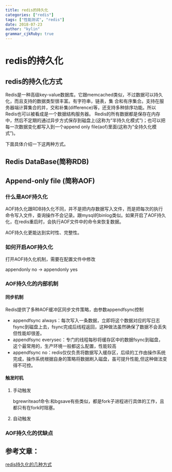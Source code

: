 ```yaml
---
title: redis的持久化
categories: ["redis"]
tags: ["性能测试", "redis"]
date: 2018-07-23
author: "kylin"
grammar_cjkRuby: true
---
```

# redis的持久化

## redis的持久化方式

Redis是一种高级key-value数据库。它跟memcached类似，不过数据可以持久化，而且支持的数据类型很丰富。有字符串，链表，集 合和有序集合。支持在服务器端计算集合的并，交和补集(difference)等，还支持多种排序功能。所以Redis也可以被看成是一个数据结构服务器。
Redis的所有数据都是保存在内存中，然后不定期的通过异步方式保存到磁盘上(这称为“半持久化模式”)；也可以把每一次数据变化都写入到一个append only file(aof)里面(这称为“全持久化模式”)。

下面具体介绍一下这两种方式。

## Redis DataBase(简称RDB)



## Append-only file (简称AOF)

### 什么是AOF持久化

AOF持久化跟RDB持久化不同，并不是把内存数据写入文件，而是把每次的执行命令写入文件，查询操作不会记录。跟mysql的binlog类似。如果开启了AOF持久化，在redis重启时，会执行AOF文件中的命令来恢复数据。

AOF持久化更能达到实时性、完整性。

### 如何开启AOF持久化

打开AOF持久化机制，需要在配置文件中修改

appendonly no -> appendonly yes

### AOF持久化的内部机制

#### 同步机制

Redis提供了多种AOF缓冲区同步文件策略，由参数appendfsync控制

* appendfsync always：每次写入一条数据，立即将这个数据对应的写日志fsync到磁盘上去，fsync完成后线程返回，这种做法虽然确保了数据不会丢失但性能却很差。
* appendfsync everysec：专门的线程每秒将缓存区中的数据fsync到磁盘，这个最常用的，生产环境一般都这么配置，性能较高
* appendfsync no：redis仅仅负责将数据写入缓存区，后续的工作由操作系统完成，操作系统根据自身的策略将数据刷入磁盘，虽可提升性能,但这种做法变得不可控。

#### 触发时机

1. 手动触发

   bgrewriteaof命令:和bgsave有些类似，都是fork子进程进行具体的工作，且都只有在fork时阻塞。

2. 自动触发


### AOF持久化的优缺点



## 参考文章：

 [redis持久化的几种方式](https://www.cnblogs.com/chenliangcl/p/7240350.html)

